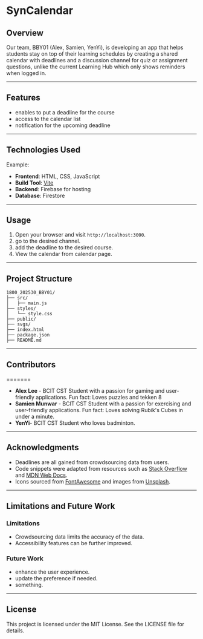 # SynCalendar


## Overview
Our team, BBY01 (Alex, Samien, YenYi), is developing an app that helps students stay on top of their learning schedules by creating a shared calendar with deadlines and a discussion channel for quiz or assignment questions, unlike the current Learning Hub which only shows reminders when logged in.

---


## Features

- enables to put a deadline for the course
- access to the calendar list
- notification for the upcoming deadline

---


## Technologies Used

Example:
- **Frontend**: HTML, CSS, JavaScript
- **Build Tool**: [Vite](https://vitejs.dev/)
- **Backend**: Firebase for hosting
- **Database**: Firestore

---


## Usage

1. Open your browser and visit `http://localhost:3000`.
2. go to the desired channel.
3. add the deadline to the desired course.
4. View the calendar from calendar page.

---


## Project Structure

```
1800_202530_BBY01/
├── src/
│   ├── main.js
├── styles/
│   └── style.css
├── public/
├── svgs/
├── index.html
├── package.json
├── README.md
```

---


## Contributors



=======
- **Alex Lee** - BCIT CST Student with a passion for gaming and user-friendly applications. Fun fact: Loves puzzles and tekken 8 
- **Samien Munwar** - BCIT CST Student with a passion for exercising and user-friendly applications. Fun fact: Loves solving Rubik's Cubes in under a minute.
- **YenYi**- BCIT CST Student who loves badminton. 

---


## Acknowledgments

- Deadlines are all gained from crowdsourcing data from users.
- Code snippets were adapted from resources such as [Stack Overflow](https://stackoverflow.com/) and [MDN Web Docs](https://developer.mozilla.org/).
- Icons sourced from [FontAwesome](https://fontawesome.com/) and images from [Unsplash](https://unsplash.com/).

---


## Limitations and Future Work
### Limitations

- Crowdsourcing data limits the accuracy of the data.
- Accessibility features can be further improved.

### Future Work

- enhance the user experience.
- update the preference if needed.
- something.

---


## License

This project is licensed under the MIT License. See the LICENSE file for details.